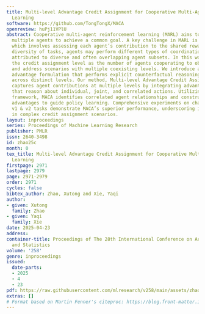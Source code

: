 ```yaml
---
title: Multi-level Advantage Credit Assignment for Cooperative Multi-Agent Reinforcement
  Learning
software: https://github.com/TongTongX/MACA
openreview: huPj11VPlU
abstract: Cooperative multi-agent reinforcement learning (MARL) aims to coordinate
  multiple agents to achieve a common goal. A key challenge in MARL is credit assignment,
  which involves assessing each agent’s contribution to the shared reward. Given the
  diversity of tasks, agents may perform different types of coordination, with rewards
  attributed to diverse and often overlapping agent subsets. In this work, we formalize
  the credit assignment level as the number of agents cooperating to obtain a reward,
  and address scenarios with multiple coexisting levels. We introduce a multi-level
  advantage formulation that performs explicit counterfactual reasoning to infer credits
  across distinct levels. Our method, Multi-level Advantage Credit Assignment (MACA),
  captures agent contributions at multiple levels by integrating advantage functions
  that reason about individual, joint, and correlated actions. Utilizing an attention-based
  framework, MACA identifies correlated agent relationships and constructs multi-level
  advantages to guide policy learning. Comprehensive experiments on challenging Starcraft
  v1 & v2 tasks demonstrate MACA’s superior performance, underscoring its efficacy
  in complex credit assignment scenarios.
layout: inproceedings
series: Proceedings of Machine Learning Research
publisher: PMLR
issn: 2640-3498
id: zhao25c
month: 0
tex_title: Multi-level Advantage Credit Assignment for Cooperative Multi-Agent Reinforcement
  Learning
firstpage: 2971
lastpage: 2979
page: 2971-2979
order: 2971
cycles: false
bibtex_author: Zhao, Xutong and Xie, Yaqi
author:
- given: Xutong
  family: Zhao
- given: Yaqi
  family: Xie
date: 2025-04-23
address:
container-title: Proceedings of The 28th International Conference on Artificial Intelligence
  and Statistics
volume: '258'
genre: inproceedings
issued:
  date-parts:
  - 2025
  - 4
  - 23
pdf: https://raw.githubusercontent.com/mlresearch/v258/main/assets/zhao25c/zhao25c.pdf
extras: []
# Format based on Martin Fenner's citeproc: https://blog.front-matter.io/posts/citeproc-yaml-for-bibliographies/
---
```

